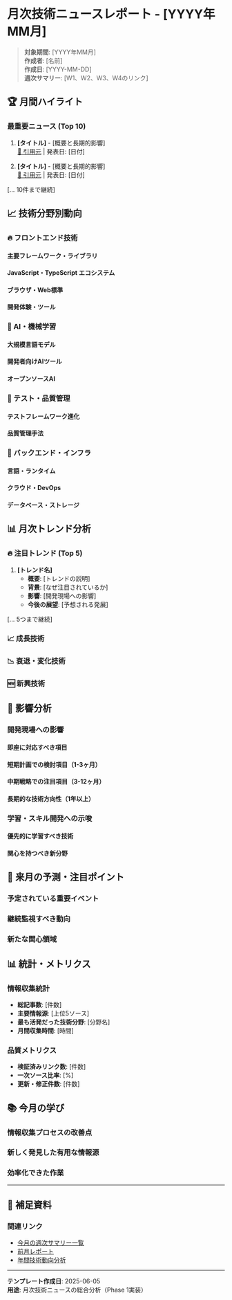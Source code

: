 # 月次技術ニュースレポート - [YYYY年MM月]

> **対象期間**: [YYYY年MM月]  
> **作成者**: [名前]  
> **作成日**: [YYYY-MM-DD]  
> **週次サマリー**: [W1、W2、W3、W4のリンク]

## 🏆 月間ハイライト

### 最重要ニュース (Top 10)
<!-- 月間で最も重要な技術ニュース10件を影響度順に記載 -->

1. **[タイトル]** - [概要と長期的影響]  
   [📖 引用元](URL) | 発表日: [日付]

2. **[タイトル]** - [概要と長期的影響]  
   [📖 引用元](URL) | 発表日: [日付]

[... 10件まで継続]

## 📈 技術分野別動向

### 🔥 フロントエンド技術

#### 主要フレームワーク・ライブラリ
<!-- React、Vue.js、Angular等の月間動向 -->

#### JavaScript・TypeScript エコシステム
<!-- JS/TS言語、ランタイムの重要な変化 -->

#### ブラウザ・Web標準
<!-- 月間のブラウザ更新、新Web APIの動向 -->

#### 開発体験・ツール
<!-- ビルドツール、IDE、開発支援ツールの進化 -->

### 🤖 AI・機械学習

#### 大規模言語モデル
<!-- GPT、Claude、Gemini等の重要更新 -->

#### 開発者向けAIツール
<!-- GitHub Copilot、AI開発支援ツールの進化 -->

#### オープンソースAI
<!-- Hugging Face、オープンソースモデルの動向 -->

### 🧪 テスト・品質管理

#### テストフレームワーク進化
<!-- Jest、Vitest、Playwright等の月間更新 -->

#### 品質管理手法
<!-- 新しいテスト手法、ベストプラクティス -->

### 🔧 バックエンド・インフラ

#### 言語・ランタイム
<!-- Node.js、Go、Rust等の重要更新 -->

#### クラウド・DevOps
<!-- AWS、Azure、GCP、CI/CD ツールの動向 -->

#### データベース・ストレージ
<!-- 新しいDB技術、既存DBの重要更新 -->

## 📊 月次トレンド分析

### 🔥 注目トレンド (Top 5)
<!-- 月間で最も注目された技術トレンド -->

1. **[トレンド名]**
   - **概要**: [トレンドの説明]
   - **背景**: [なぜ注目されているか]
   - **影響**: [開発現場への影響]
   - **今後の展望**: [予想される発展]

[... 5つまで継続]

### 📈 成長技術
<!-- 月間で大きく成長・注目を集めた技術 -->

### 📉 衰退・変化技術
<!-- 使用が減少したり、大きく方向性が変わった技術 -->

### 🆕 新興技術
<!-- 今月新たに登場した注目すべき技術 -->

## 🎯 影響分析

### 開発現場への影響

#### 即座に対応すべき項目
<!-- 1-2週間以内に対応が必要な技術変化 -->

#### 短期計画での検討項目（1-3ヶ月）
<!-- 近い将来のプロジェクト計画で考慮すべき事項 -->

#### 中期戦略での注目項目（3-12ヶ月）
<!-- 中期的な技術選択に影響する動向 -->

#### 長期的な技術方向性（1年以上）
<!-- 長期的な技術戦略に影響する大きな変化 -->

### 学習・スキル開発への示唆

#### 優先的に学習すべき技術
<!-- 今月の動向から推奨される学習項目 -->

#### 関心を持つべき新分野
<!-- 新たに注目すべき技術領域 -->

## 🔮 来月の予測・注目ポイント

### 予定されている重要イベント
<!-- 来月予定されている重要なリリース、カンファレンス等 -->

### 継続監視すべき動向
<!-- 来月も継続して注視すべき技術動向 -->

### 新たな関心領域
<!-- 来月から新たに注目すべき分野 -->

## 📊 統計・メトリクス

### 情報収集統計
- **総記事数**: [件数]
- **主要情報源**: [上位5ソース]
- **最も活発だった技術分野**: [分野名]
- **月間収集時間**: [時間]

### 品質メトリクス
- **検証済みリンク数**: [件数]
- **一次ソース比率**: [%]
- **更新・修正件数**: [件数]

## 📚 今月の学び

### 情報収集プロセスの改善点
<!-- 今月の収集過程で発見した改善点 -->

### 新しく発見した有用な情報源
<!-- 今月新たに見つけた価値ある情報源 -->

### 効率化できた作業
<!-- プロセス改善により効率化できた部分 -->

---

## 📎 補足資料

### 関連リンク
- [今月の週次サマリー一覧](./weekly-summaries/)
- [前月レポート](./monthly-reports/)
- [年間技術動向分析](./yearly-analysis/)

---
**テンプレート作成日**: 2025-06-05  
**用途**: 月次技術ニュースの総合分析（Phase 1実装）